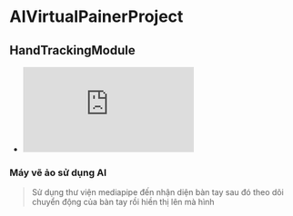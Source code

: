 # AIVirtualPainerProject
## HandTrackingModule
* ![Bài viết về HanTrackingModule](https://github.com/KnightDark376/FingerCount/edit/main/README.md)
### Máy vẽ ảo sử dụng AI
> Sử dụng thư viện mediapipe đến nhận diện bàn tay sau đó theo dõi chuyển động của bàn tay rồi hiền thị lên mà hình
